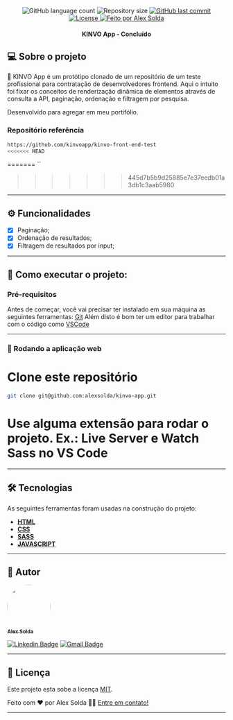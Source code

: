 <p align="center">
  <img alt="GitHub language count" src="https://img.shields.io/github/languages/count/alexsolda/kinvo-app">

  <img alt="Repository size" src="https://img.shields.io/github/repo-size/alexsolda/kinvo-app">
  
  <a href="https://github.com/alexsolda/kinvo-app/commits/developing">
    <img alt="GitHub last commit" src="https://img.shields.io/github/last-commit/alexsolda/kinvo-app">
  </a>
    
   
  <a href="https://github.com/alexsolda/kinvo-app/blob/main/LICENSE">
	<img alt="License" src="https://img.shields.io/github/license/alexsolda/kinvo-app">
  </a>

  <a href="https://www.linkedin.com/in/alexsolda/">
    <img alt="Feito por Alex Solda" src="https://img.shields.io/badge/feito%20por-Alex-Solda">
  </a>
 
  
 
</p>

<h4 align="center"> 
  KINVO App - Concluído
</h4>




## 💻 Sobre o projeto

:bank: KINVO App é um protótipo clonado de um repositório de um teste profissional para contratação de desenvolvedores frontend. Aqui o intuito foi fixar os conceitos de renderização dinâmica de elementos através de consulta a API, paginação, ordenação e filtragem por pesquisa.


Desenvolvido para agregar em meu portifólio.

### Repositório referência

```bash
https://github.com/kinvoapp/kinvo-front-end-test
<<<<<<< HEAD
```
=======
``
>>>>>>> 445d7b5b9d25885e7e37eedb01a3db1c3aab5980

---

## ⚙️ Funcionalidades

- [x] Paginação;
- [x] Ordenação de resultados;
- [x] Filtragem de resultados por input;

---


## 🚀 Como executar o projeto:

### Pré-requisitos

Antes de começar, você vai precisar ter instalado em sua máquina as seguintes ferramentas:
[Git](https://git-scm.com)
Além disto é bom ter um editor para trabalhar com o código como [VSCode](https://code.visualstudio.com/)

---

### 🧭 Rodando a aplicação web


# Clone este repositório
```bash
git clone git@github.com:alexsolda/kinvo-app.git
```

# Use alguma extensão para rodar o projeto. Ex.: Live Server e Watch Sass no VS Code

---

## 🛠 Tecnologias

As seguintes ferramentas foram usadas na construção do projeto:


-   **[HTML](https://developer.mozilla.org/pt-BR/docs/Web/HTML)**
-   **[CSS](https://developer.mozilla.org/pt-BR/docs/Web/CSS)**
-   **[SASS](https://sass-lang.com/)**
-   **[JAVASCRIPT](https://developer.mozilla.org/pt-BR/docs/Web/JavaScript)**

---

## 🦸 Autor

<a href="https://www.linkedin.com/in/alexsolda/">
 <img style="border-radius: 50%;" src="https://avatars.githubusercontent.com/u/62905501?s=400&u=7428ae3671383502899fdcdd32952de1dc61a4c6&v=4" width="100px;" alt=""/>
 <br />
 <sub><b>Alex Solda</b></sub></a> 
 <br />

[![Linkedin Badge](https://img.shields.io/badge/-Alex-blue?style=flat-square&logo=Linkedin&logoColor=white&link=https://www.linkedin.com/in/alexsolda/)](https://www.linkedin.com/in/alexsolda/) 
[![Gmail Badge](https://img.shields.io/badge/-alexsoldaa@gmail.com-c14438?style=flat-square&logo=Gmail&logoColor=white&link=mailto:alexsoldaa@gmail.com)](mailto:alexsoldaa@gmail.com)

---

## 📝 Licença

Este projeto esta sobe a licença [MIT](https://github.com/alexsolda/kinvo-app/blob/main/LICENSE).

Feito com ❤️ por Alex Solda 👋🏽 [Entre em contato!](https://www.linkedin.com/in/alexsolda/)

---
